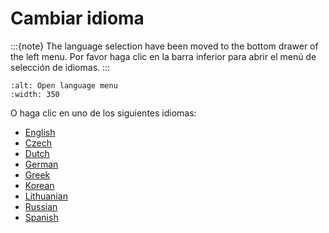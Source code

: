 # Cambiar idioma

:::{note}
The language selection have been moved to the bottom drawer of the left menu. Por favor haga clic en la barra inferior para abrir el menú de selección de idiomas.
:::

```{image} images/documentation_language_menu.png
:alt: Open language menu
:width: 350
```

O haga clic en uno de los siguientes idiomas:

- [English](https://androidaps.readthedocs.io/en/latest/)
- [Czech](https://androidaps.readthedocs.io/cs/latest/)
- [Dutch](https://androidaps.readthedocs.io/nl/latest/)
- [German](https://androidaps.readthedocs.io/de/latest/)
- [Greek](https://androidaps.readthedocs.io/el/latest/)
- [Korean](https://androidaps.readthedocs.io/ko/latest/)
- [Lithuanian](https://androidaps.readthedocs.io/lt/latest/)
- [Russian](https://androidaps.readthedocs.io/ru/latest/)
- [Spanish](https://androidaps.readthedocs.io/es/latest/)
